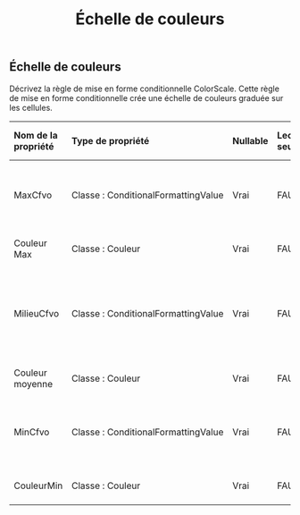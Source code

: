 ﻿---
title: Échelle de couleurs
second_title: Aspose.Cells Cloud Documen
type: docs
url: /fr/specification/model/colorscale/
description: "Aspose.Cells Spécification du modèle Cloud : ColorScale. Gérez sans effort Excel et d'autres feuilles de calcul avec des fonctionnalités telles que l'ouverture, la génération, l'édition, le fractionnement, la fusion, la comparaison et la conversion."
kwords: Excel, Office, feuille de calcul, Cloud REST API, ColorScale
weight: 50
---
## **Échelle de couleurs**

 Décrivez la règle de mise en forme conditionnelle ColorScale. Cette règle de mise en forme conditionnelle crée une échelle de couleurs graduée sur les cellules.

| Nom de la propriété| Type de propriété| Nullable| Lecture seulement| Valeur par défaut| Description|
|:- |:- |:- |:- |:- |:- |
| MaxCfvo| Classe : ConditionalFormattingValue| Vrai| FAUX|| Obtenez ou définissez l'objet de valeur maximale de ce ColorScale. Impossible de définir null ou CFValueObject avec le type FormatConditionValueType.Min.|
| Couleur Max| Classe : Couleur| Vrai| FAUX|| Obtenez ou définissez la couleur du dégradé pour la valeur maximale de la plage.|
| MilieuCfvo| Classe : ConditionalFormattingValue| Vrai| FAUX|| Obtenez ou définissez l'objet de valeur moyenne de ce ColorScale. Impossible de définir CFValueObject avec le type FormatConditionValueType.Max ou FormatConditionValueType.Min.|
| Couleur moyenne| Classe : Couleur| Vrai| FAUX|| Obtenez ou définissez la couleur du dégradé pour la valeur centrale de la plage.|
| MinCfvo| Classe : ConditionalFormattingValue| Vrai| FAUX|| Obtenez ou définissez l'objet de valeur minimale de ce ColorScale. Impossible de définir null ou CFValueObject avec le type FormatConditionValueType.Max.|
| CouleurMin| Classe : Couleur| Vrai| FAUX||Obtenez ou définissez la couleur du dégradé pour la valeur minimale de la plage.|

